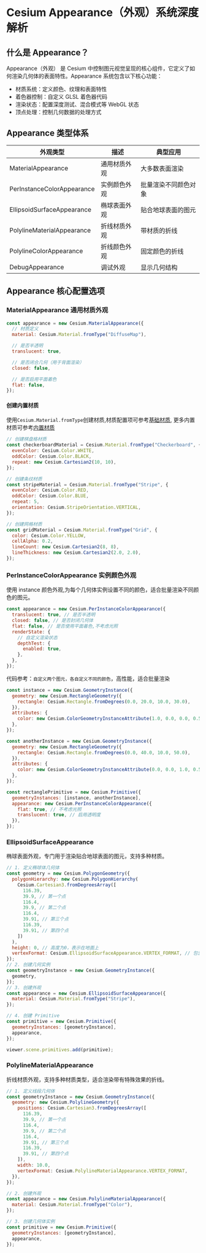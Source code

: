 # Cesium Appearance（外观）系统深度解析

## 什么是 Appearance？

Appearance（外观） 是 Cesium 中控制图元视觉呈现的核心组件，它定义了如何渲染几何体的表面特性。Appearance 系统包含以下核心功能：

- 材质系统：定义颜色、纹理和表面特性
- 着色器控制：自定义 GLSL 着色器代码
- 渲染状态：配置深度测试、混合模式等 WebGL 状态
- 顶点处理：控制几何数据的处理方式

## Appearance 类型体系

| 外观类型                   | 描述         | 典型应用             |
| -------------------------- | ------------ | -------------------- |
| MaterialAppearance         | 通用材质外观 | 大多数表面渲染       |
| PerInstanceColorAppearance | 实例颜色外观 | 批量渲染不同颜色对象 |
| EllipsoidSurfaceAppearance | 椭球表面外观 | 贴合地球表面的图元   |
| PolylineMaterialAppearance | 折线材质外观 | 带材质的折线         |
| PolylineColorAppearance    | 折线颜色外观 | 固定颜色的折线       |
| DebugAppearance            | 调试外观     | 显示几何结构         |

## Appearance 核心配置选项

### MaterialAppearance 通用材质外观

```js
const appearance = new Cesium.MaterialAppearance({
  // 材质定义
  material: Cesium.Material.fromType("DiffuseMap"),

  // 是否半透明
  translucent: true,

  // 是否闭合几何（用于背面渲染）
  closed: false,

  // 是否启用平面着色
  flat: false,
});
```

#### 创建内置材质

使用`Cesium.Material.fromType`创建材质,材质配置项可参考[基础材质](./09_材质.md),
更多内置材质可参考[内置材质](https://cesium.com/learn/cesiumjs/ref-doc/Material.html)

```js
// 创建棋盘格材质
const checkerboardMaterial = Cesium.Material.fromType("Checkerboard", {
  evenColor: Cesium.Color.WHITE,
  oddColor: Cesium.Color.BLACK,
  repeat: new Cesium.Cartesian2(10, 10),
});

// 创建条纹材质
const stripeMaterial = Cesium.Material.fromType("Stripe", {
  evenColor: Cesium.Color.RED,
  oddColor: Cesium.Color.BLUE,
  repeat: 5,
  orientation: Cesium.StripeOrientation.VERTICAL,
});

// 创建网格材质
const gridMaterial = Cesium.Material.fromType("Grid", {
  color: Cesium.Color.YELLOW,
  cellAlpha: 0.2,
  lineCount: new Cesium.Cartesian2(8, 8),
  lineThickness: new Cesium.Cartesian2(2.0, 2.0),
});
```

### PerInstanceColorAppearance 实例颜色外观

使用 instance 颜色外观,为每个几何体实例设置不同的颜色，适合批量渲染不同颜色的图元。

```js
const appearance = new Cesium.PerInstanceColorAppearance({
  translucent: true, // 是否半透明
  closed: false, // 是否封闭几何体
  flat: false, // 是否使用平面着色,不考虑光照
  renderState: {
    // 自定义渲染状态
    depthTest: {
      enabled: true,
    },
  },
});
```

代码参考：`自定义两个图元，各自定义不同的颜色`，高性能，适合批量渲染

```js
const instance = new Cesium.GeometryInstance({
  geometry: new Cesium.RectangleGeometry({
    rectangle: Cesium.Rectangle.fromDegrees(0.0, 20.0, 10.0, 30.0),
  }),
  attributes: {
    color: new Cesium.ColorGeometryInstanceAttribute(1.0, 0.0, 0.0, 0.5),
  },
});

const anotherInstance = new Cesium.GeometryInstance({
  geometry: new Cesium.RectangleGeometry({
    rectangle: Cesium.Rectangle.fromDegrees(0.0, 40.0, 10.0, 50.0),
  }),
  attributes: {
    color: new Cesium.ColorGeometryInstanceAttribute(0.0, 0.0, 1.0, 0.5),
  },
});

const rectanglePrimitive = new Cesium.Primitive({
  geometryInstances: [instance, anotherInstance],
  appearance: new Cesium.PerInstanceColorAppearance({
    flat: true, // 不考虑光照
    translucent: true, // 启用透明度
  }),
});
```

### EllipsoidSurfaceAppearance

椭球表面外观，专门用于渲染贴合地球表面的图元，支持多种材质。

```js
// 1. 定义椭球体几何体
const geometry = new Cesium.PolygonGeometry({
  polygonHierarchy: new Cesium.PolygonHierarchy(
    Cesium.Cartesian3.fromDegreesArray([
      116.39,
      39.9, // 第一个点
      116.4,
      39.9, // 第二个点
      116.4,
      39.91, // 第三个点
      116.39,
      39.91, // 第四个点
    ])
  ),
  height: 0, // 高度为0，表示在地面上
  vertexFormat: Cesium.EllipsoidSurfaceAppearance.VERTEX_FORMAT, // 包含位置和法线信息
});
// 2. 创建几何实例
const geometryInstance = new Cesium.GeometryInstance({
  geometry,
});
// 3. 创建外观
const appearance = new Cesium.EllipsoidSurfaceAppearance({
  material: Cesium.Material.fromType("Stripe"),
});

// 4. 创建 Primitive
const primitive = new Cesium.Primitive({
  geometryInstances: [geometryInstance],
  appearance,
});

viewer.scene.primitives.add(primitive);
```

### PolylineMaterialAppearance

折线材质外观，支持多种材质类型，适合渲染带有特殊效果的折线。

```js
// 1. 定义线段几何体
const geometryInstance = new Cesium.GeometryInstance({
  geometry: new Cesium.PolylineGeometry({
    positions: Cesium.Cartesian3.fromDegreesArray([
      116.39,
      39.9, // 第一个点
      116.4,
      39.9, // 第二个点
      116.4,
      39.91, // 第三个点
      116.39,
      39.91, // 第四个点
    ]),
    width: 10.0,
    vertexFormat: Cesium.PolylineMaterialAppearance.VERTEX_FORMAT,
  }),
});

// 2. 创建外观
const appearance = new Cesium.PolylineMaterialAppearance({
  material: Cesium.Material.fromType("Color"),
});

// 3. 创建几何体实例
const primitive = new Cesium.Primitive({
  geometryInstances: [geometryInstance],
  appearance,
});
```

<!-- ### Appearance 核心配置

#### 渲染状态 (RenderState)

```js
const renderState = {
  depthTest: {
    enabled: true, // 启用深度测试
    func: Cesium.DepthFunction.LESS, // 深度测试函数
  },
  blending: Cesium.BlendingState.ALPHA_BLEND, // 混合模式
  cull: {
    enabled: true, // 启用面剔除
    face: Cesium.CullFace.BACK, // 剔除背面
  },
  stencilTest: {
    // 模板测试
    enabled: true,
    frontFunction: Cesium.StencilFunction.ALWAYS,
    backFunction: Cesium.StencilFunction.ALWAYS,
  },
  scissorTest: {
    // 裁剪测试
    enabled: false,
  },
};

const appearance = new Cesium.MaterialAppearance({
  renderState: renderState,
});
```

#### 顶点属性格式 (VertexFormat)

```js
// 常用顶点格式组合
const vertexFormat = Cesium.VertexFormat.concat([
  Cesium.VertexFormat.POSITION, // 位置
  Cesium.VertexFormat.NORMAL, // 法线
  Cesium.VertexFormat.ST, // 纹理坐标
  Cesium.VertexFormat.COLOR, // 颜色
]);

const appearance = new Cesium.MaterialAppearance({
  vertexFormat: vertexFormat,
  material: Cesium.Material.fromType("DiffuseMap", {
    image: "texture.jpg",
  }),
});
```

### 着色器自定义

```js
const appearance = new Cesium.MaterialAppearance({
  material: Cesium.Material.fromType("DiffuseMap", {
    image: "texture.jpg",
  }),
  vertexShaderSource: `
    // 扩展内置顶点着色器
    attribute vec3 position;
    attribute vec3 normal;
    attribute vec2 st;
    
    varying vec3 v_positionEC;
    varying vec3 v_normalEC;
    varying vec2 v_st;
    
    void main() {
      // 调用内置函数
      czm_position = czm_modelViewProjection * vec4(position, 1.0);
      
      // 传递变量
      v_positionEC = (czm_modelView * vec4(position, 1.0)).xyz;
      v_normalEC = czm_normal * normal;
      v_st = st;
      
      // 添加自定义变换
      gl_Position = czm_position;
    }
  `,
  fragmentShaderSource: `
    // 扩展内置片元着色器
    uniform sampler2D diffuseMap;
    
    varying vec3 v_positionEC;
    varying vec3 v_normalEC;
    varying vec2 v_st;
    
    void main() {
      // 基础材质计算
      vec4 color = texture2D(diffuseMap, v_st);
      
      // 添加边缘发光效果
      vec3 viewDir = normalize(-v_positionEC);
      float rim = 1.0 - max(dot(viewDir, v_normalEC), 0.0);
      vec3 emission = vec3(0.0, 0.5, 1.0) * pow(rim, 3.0);
      
      gl_FragColor = vec4(color.rgb + emission, color.a);
    }
  `,
});
``` -->
